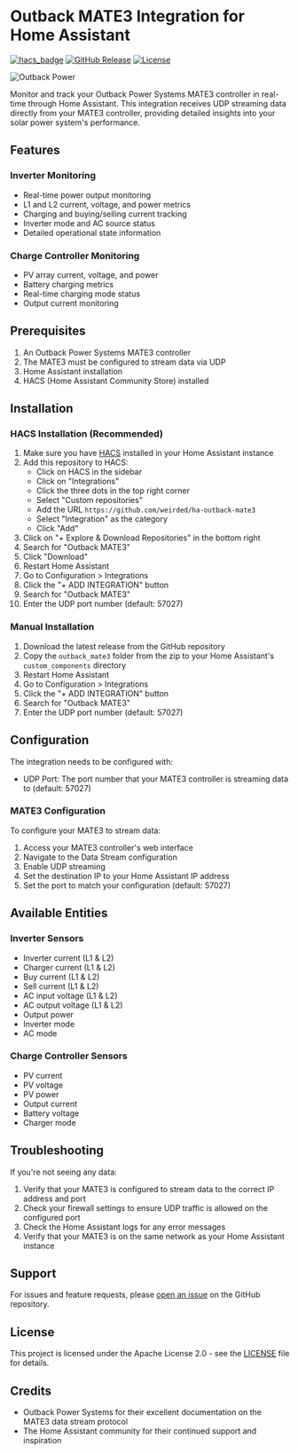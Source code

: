 # Outback MATE3 Integration for Home Assistant

[![hacs_badge](https://img.shields.io/badge/HACS-Custom-41BDF5.svg)](https://github.com/hacs/integration)
[![GitHub Release][releases-shield]][releases]
[![License][license-shield]](LICENSE)

![Outback Power](https://www.outbackpower.com/images/logo_outback.png)

Monitor and track your Outback Power Systems MATE3 controller in real-time through Home Assistant. This integration receives UDP streaming data directly from your MATE3 controller, providing detailed insights into your solar power system's performance.

## Features

### Inverter Monitoring
- Real-time power output monitoring
- L1 and L2 current, voltage, and power metrics
- Charging and buying/selling current tracking
- Inverter mode and AC source status
- Detailed operational state information

### Charge Controller Monitoring
- PV array current, voltage, and power
- Battery charging metrics
- Real-time charging mode status
- Output current monitoring

## Prerequisites

1. An Outback Power Systems MATE3 controller
2. The MATE3 must be configured to stream data via UDP
3. Home Assistant installation
4. HACS (Home Assistant Community Store) installed

## Installation

### HACS Installation (Recommended)

1. Make sure you have [HACS](https://hacs.xyz) installed in your Home Assistant instance
2. Add this repository to HACS:
   - Click on HACS in the sidebar
   - Click on "Integrations"
   - Click the three dots in the top right corner
   - Select "Custom repositories"
   - Add the URL `https://github.com/weirded/ha-outback-mate3`
   - Select "Integration" as the category
   - Click "Add"
3. Click on "+ Explore & Download Repositories" in the bottom right
4. Search for "Outback MATE3"
5. Click "Download"
6. Restart Home Assistant
7. Go to Configuration > Integrations
8. Click the "+ ADD INTEGRATION" button
9. Search for "Outback MATE3"
10. Enter the UDP port number (default: 57027)

### Manual Installation

1. Download the latest release from the GitHub repository
2. Copy the `outback_mate3` folder from the zip to your Home Assistant's `custom_components` directory
3. Restart Home Assistant
4. Go to Configuration > Integrations
5. Click the "+ ADD INTEGRATION" button
6. Search for "Outback MATE3"
7. Enter the UDP port number (default: 57027)

## Configuration

The integration needs to be configured with:

- UDP Port: The port number that your MATE3 controller is streaming data to (default: 57027)

### MATE3 Configuration

To configure your MATE3 to stream data:

1. Access your MATE3 controller's web interface
2. Navigate to the Data Stream configuration
3. Enable UDP streaming
4. Set the destination IP to your Home Assistant IP address
5. Set the port to match your configuration (default: 57027)

## Available Entities

### Inverter Sensors
- Inverter current (L1 & L2)
- Charger current (L1 & L2)
- Buy current (L1 & L2)
- Sell current (L1 & L2)
- AC input voltage (L1 & L2)
- AC output voltage (L1 & L2)
- Output power
- Inverter mode
- AC mode

### Charge Controller Sensors
- PV current
- PV voltage
- PV power
- Output current
- Battery voltage
- Charger mode

## Troubleshooting

If you're not seeing any data:

1. Verify that your MATE3 is configured to stream data to the correct IP address and port
2. Check your firewall settings to ensure UDP traffic is allowed on the configured port
3. Check the Home Assistant logs for any error messages
4. Verify that your MATE3 is on the same network as your Home Assistant instance

## Support

For issues and feature requests, please [open an issue](https://github.com/weirded/ha-outback-mate3/issues) on the GitHub repository.

## License

This project is licensed under the Apache License 2.0 - see the [LICENSE](LICENSE) file for details.

## Credits

- Outback Power Systems for their excellent documentation on the MATE3 data stream protocol
- The Home Assistant community for their continued support and inspiration

[releases-shield]: https://img.shields.io/github/release/weirded/ha-outback-mate3.svg
[releases]: https://github.com/weirded/ha-outback-mate3/releases
[license-shield]: https://img.shields.io/github/license/weirded/ha-outback-mate3.svg
